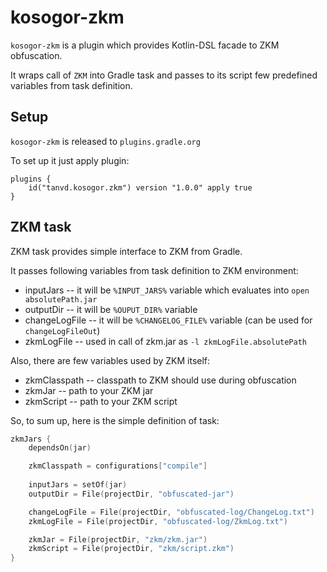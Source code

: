 # kosogor-zkm

`kosogor-zkm` is a plugin which provides Kotlin-DSL facade to ZKM obfuscation.

It wraps call of `ZKM` into Gradle task and passes to its script few predefined variables from task definition.

## Setup

`kosogor-zkm` is released to `plugins.gradle.org`

To set up it just apply plugin: 

```
plugins {
    id("tanvd.kosogor.zkm") version "1.0.0" apply true
}
```
## ZKM task

ZKM task provides simple interface to ZKM from Gradle.

It passes following variables from task definition to ZKM environment:
* inputJars -- it will be `%INPUT_JARS%` variable which evaluates into `open absolutePath.jar`
* outputDir -- it will be `%OUPUT_DIR%` variable
* changeLogFile -- it will be `%CHANGELOG_FILE%` variable (can be used for `changeLogFileOut`)
* zkmLogFile -- used in call of zkm.jar as `-l zkmLogFile.absolutePath`

Also, there are few variables used by ZKM itself:
* zkmClasspath -- classpath to ZKM should use during obfuscation
* zkmJar -- path to your ZKM jar
* zkmScript -- path to your ZKM script

So, to sum up, here is the simple definition of task:

```kotlin
zkmJars {
    dependsOn(jar)

    zkmClasspath = configurations["compile"]
    
    inputJars = setOf(jar)
    outputDir = File(projectDir, "obfuscated-jar")

    changeLogFile = File(projectDir, "obfuscated-log/ChangeLog.txt")
    zkmLogFile = File(projectDir, "obfuscated-log/ZkmLog.txt")

    zkmJar = File(projectDir, "zkm/zkm.jar")
    zkmScript = File(projectDir, "zkm/script.zkm")
}
```

